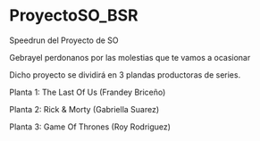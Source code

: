 # ProyectoSO_BSR 

Speedrun del Proyecto de SO 

Gebrayel perdonanos por las molestias que te vamos a ocasionar

Dicho proyecto se dividirá en 3 plandas productoras de series.

Planta 1: The Last Of Us (Frandey Briceño)

Planta 2: Rick & Morty (Gabriella Suarez)

Planta 3: Game Of Thrones (Roy Rodriguez) 

